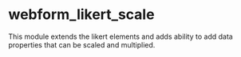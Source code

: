 # webform_likert_scale
This module extends the likert elements and adds ability to add data properties that can be scaled and multiplied. 
